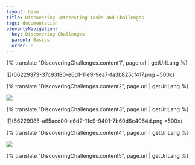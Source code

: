```yaml
---
layout: base
title: Discovering Interesting Tasks and Challenges
tags: documentation
eleventyNavigation:
  key: Discovering Challenges
  parent: Basics
  order: 0
---
```


{% translate "DiscoveringChallenges.content1", page.url | getUrlLang %}

![](66229373-37c93f80-e6d1-11e9-9ea7-fa3b825cf417.png =500x)

{% translate "DiscoveringChallenges.content2", page.url | getUrlLang %}

![](66229525-8a0a6080-e6d1-11e9-8f0c-539135bd0c4a.png)

{% translate "DiscoveringChallenges.content3", page.url | getUrlLang %}

![](66229985-a65acd00-e6d2-11e9-9401-7b60d6c4064d.png =500x)

{% translate "DiscoveringChallenges.content4", page.url | getUrlLang %}

![](66230361-88419c80-e6d3-11e9-8062-befe916d9e6e.png)

{% translate "DiscoveringChallenges.content5", page.url | getUrlLang %}
